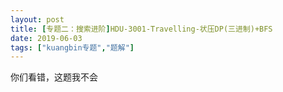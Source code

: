 ```yaml
---
layout: post
title: [专题二：搜索进阶]HDU-3001-Travelling-状压DP(三进制)+BFS
date: 2019-06-03
tags: ["kuangbin专题","题解"]
---
```


<!-- wp:paragraph -->

你们看错，这题我不会

<!-- /wp:paragraph -->
